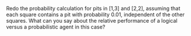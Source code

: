 
Redo the probability calculation for pits in \[1,3\] and \[2,2\],
assuming that each square contains a pit with probability 0.01,
independent of the other squares. What can you say about the relative
performance of a logical versus a probabilistic agent in this case?
